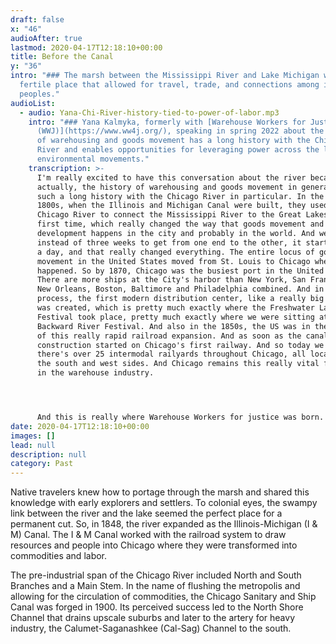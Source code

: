 ```yaml
---
draft: false
x: "46"
audioAfter: true
lastmod: 2020-04-17T12:18:10+00:00
title: Before the Canal
y: "36"
intro: "### The marsh between the Mississippi River and Lake Michigan was a
  fertile place that allowed for travel, trade, and connections among indigenous
  peoples."
audioList:
  - audio: Yana-Chi-River-history-tied-to-power-of-labor.mp3
    intro: "### Yana Kalmyka, formerly with [Warehouse Workers for Justice
      (WWJ)](https://www.ww4j.org/), speaking in spring 2022 about the history
      of warehousing and goods movement has a long history with the Chicago
      River and enables opportunities for leveraging power across the labor and
      environmental movements."
    transcription: >-
      I'm really excited to have this conversation about the river because
      actually, the history of warehousing and goods movement in general has
      such a long history with the Chicago River in particular. In the mid
      1800s, when the Illinois and Michigan Canal were built, they used the
      Chicago River to connect the Mississippi River to the Great Lakes for the
      first time, which really changed the way that goods movement and
      development happens in the city and probably in the world. And we saw
      instead of three weeks to get from one end to the other, it started taking
      a day, and that really changed everything. The entire locus of goods
      movement in the United States moved from St. Louis to Chicago when that
      happened. So by 1870, Chicago was the busiest port in the United States.
      There are more ships at the City's harbor than New York, San Francisco,
      New Orleans, Boston, Baltimore and Philadelphia combined. And in that
      process, the first modern distribution center, like a really big warehouse
      was created, which is pretty much exactly where the Freshwater Lab
      Festival took place, pretty much exactly where we were sitting at the
      Backward River Festival. And also in the 1850s, the US was in the middle
      of this really rapid railroad expansion. And as soon as the canal opened,
      construction started on Chicago's first railway. And so today we see that
      there's over 25 intermodal railyards throughout Chicago, all located on
      the south and west sides. And Chicago remains this really vital foothold
      in the warehouse industry. 




      And this is really where Warehouse Workers for justice was born. So Will County, or the Chicago land area kind of broadly, is the only place for six major railroads meet out of seven in the United States. It's also where a lot of major highways are intersecting. And the Chicago land area is a day's trip from about 60% of the continent. And so that makes Will County home to the nation's largest inland port, which is CenterPoint. And it's between Joliet and Ellwood, where our offices and it's just really interesting because the river is such a huge part of this expansion and of the existence of the concept of warehousing as a whole. But I also bring up the fact that the largest inland port in North America is in the Chicago land area to talk about the fact that we have a lot of power in this region uniquely. And so we're housing Workers for justice was founded in 2007 because folks at a union, the United Electrical Workers, were interested in finding ways to creatively organize workers who have trouble for one reason or another, organizing themselves. And in case of warehousing, the prolific presence of third party logistics companies, temp agencies, etc makes it really hard to organize. And so union folks really came together and said, well, what industry needs organizing and also how do we do it creatively and also where do we have power, right? And after doing a power analysis, they really found out that the warehousing industry has to be where we're at right now and it can't move. And so this figure about this place being a day's trip from 60% of the continent becomes really important because you think about Amazon delivering next day, two-day, even same day I've been seeing that they deliver like the night of your order, which is absolutely nuts. But all that to say, we have such an incredible amount of power here because this is such a vital region to make that kind of quick delivery model possible. And so when we think about the potential of environmental organizing and labor organizing in this region, it seems like we can really have ripple effects throughout the country because if we can organize here, the companies can't move, right? And that's kind of the central concept of our organization.
date: 2020-04-17T12:18:10+00:00
images: []
lead: null
description: null
category: Past
---
```

Native travelers knew how to portage through the marsh and shared this knowledge with early explorers and settlers. To colonial eyes, the swampy link between the river and the lake seemed the perfect place for a permanent cut. So, in 1848, the river expanded as the Illinois-Michigan (I & M) Canal. The I & M Canal worked with the railroad system to draw resources and people into Chicago where they were transformed into commodities and labor. 

The pre-industrial span of the Chicago River included North and South Branches and a Main Stem. In the name of flushing the metropolis and allowing for the circulation of commodities, the Chicago Sanitary and Ship Canal was forged in 1900. Its perceived success led to the North Shore Channel that drains upscale suburbs and later to the artery for heavy industry, the Calumet-Saganashkee (Cal-Sag) Channel to the south.